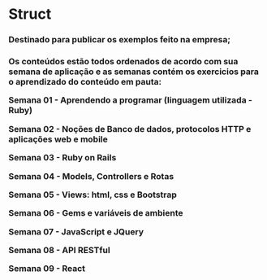 # Struct
<h3>Destinado para publicar os exemplos feito na empresa;

<h3>Os conteúdos estão todos ordenados de acordo com sua semana de aplicação e as semanas contém os exercicios para o aprendizado do conteúdo em pauta:

  Semana 01 - Aprendendo a programar (linguagem utilizada - Ruby)
  
  Semana 02 - Noções de Banco de dados, protocolos HTTP e aplicações web e mobile
  
  Semana 03 - Ruby on Rails
  
  Semana 04 - Models, Controllers e Rotas
  
  Semana 05 - Views: html, css e Bootstrap
  
  Semana 06 - Gems e variáveis de ambiente
  
  Semana 07 - JavaScript e JQuery
  
  Semana 08 - API RESTful
  
  Semana 09 - React
